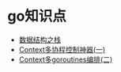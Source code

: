 # go知识点

- [数据结构之栈](./stack/README.md)
- [Context多协程控制神器(一)](./context/context(1).md)
- [Context多goroutines编排(二)](./context/context(2).md)

